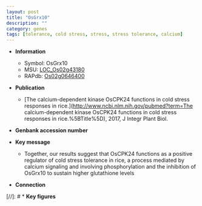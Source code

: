 ```yaml
---
layout: post
title: "OsGrx10"
description: ""
category: genes
tags: [tolerance, cold stress, stress, stress tolerance, calcium]
---
```


* **Information**  
    + Symbol: OsGrx10  
    + MSU: [LOC_Os02g43180](http://rice.uga.edu/cgi-bin/ORF_infopage.cgi?orf=LOC_Os02g43180)  
    + RAPdb: [Os02g0646400](http://rapdb.dna.affrc.go.jp/viewer/gbrowse_details/irgsp1?name=Os02g0646400)  

* **Publication**  
    + [The calcium-dependent kinase OsCPK24 functions in cold stress responses in rice.](http://www.ncbi.nlm.nih.gov/pubmed?term=The calcium-dependent kinase OsCPK24 functions in cold stress responses in rice.%5BTitle%5D), 2017, J Integr Plant Biol.

* **Genbank accession number**  

* **Key message**  
    + Together, our results suggest that OsCPK24 functions as a positive regulator of cold stress tolerance in rice, a process mediated by calcium signaling and involving phosphorylation and the inhibition of OsGrx10 to sustain higher glutathione levels

* **Connection**  

[//]: # * **Key figures**  


